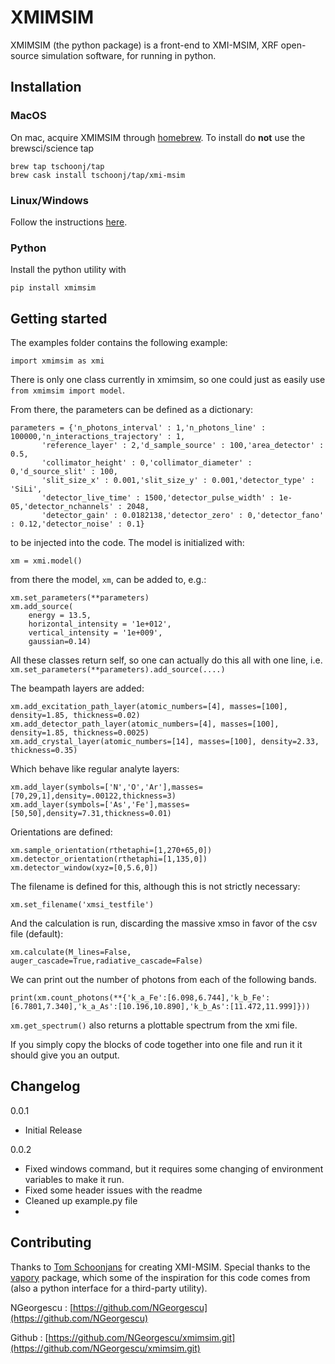 

# XMIMSIM


XMIMSIM (the python package) is a front-end to XMI-MSIM, XRF open-source simulation software, for running in python.


## Installation

### MacOS
On mac, acquire XMIMSIM through [homebrew](http://brew.sh). To install do **not** use the brewsci/science tap

    brew tap tschoonj/tap
    brew cask install tschoonj/tap/xmi-msim

### Linux/Windows
Follow the instructions [here](https://github.com/tschoonj/xmimsim/wiki/Installation-instructions).


### Python

Install the python utility with

    pip install xmimsim

## Getting started

The examples folder contains the following example: 

    import xmimsim as xmi    

There is only one class currently in xmimsim, so one could just as easily use `from xmimsim import model`.

From there, the parameters can be defined as a dictionary:

    parameters = {'n_photons_interval' : 1,'n_photons_line' : 100000,'n_interactions_trajectory' : 1,
           'reference_layer' : 2,'d_sample_source' : 100,'area_detector' : 0.5,
           'collimator_height' : 0,'collimator_diameter' : 0,'d_source_slit' : 100,
           'slit_size_x' : 0.001,'slit_size_y' : 0.001,'detector_type' : 'SiLi',
           'detector_live_time' : 1500,'detector_pulse_width' : 1e-05,'detector_nchannels' : 2048,
           'detector_gain' : 0.0182138,'detector_zero' : 0,'detector_fano' : 0.12,'detector_noise' : 0.1}
    
to be injected into the code. The model is initialized with:
    
    xm = xmi.model()

from there the model, `xm`, can be added to, e.g.:

    xm.set_parameters(**parameters)
    xm.add_source(
        energy = 13.5,
        horizontal_intensity = '1e+012',
        vertical_intensity = '1e+009',
        gaussian=0.14)

All these classes return self, so one can actually do this all with one line, i.e. `xm.set_parameters(**parameters).add_source(....)`

The beampath layers are added: 

    xm.add_excitation_path_layer(atomic_numbers=[4], masses=[100], density=1.85, thickness=0.02)
    xm.add_detector_path_layer(atomic_numbers=[4], masses=[100], density=1.85, thickness=0.0025)
    xm.add_crystal_layer(atomic_numbers=[14], masses=[100], density=2.33, thickness=0.35)

Which behave like regular analyte layers:

    xm.add_layer(symbols=['N','O','Ar'],masses=[70,29,1],density=.00122,thickness=3)
    xm.add_layer(symbols=['As','Fe'],masses=[50,50],density=7.31,thickness=0.01)

Orientations are defined:

    xm.sample_orientation(rthetaphi=[1,270+65,0])
    xm.detector_orientation(rthetaphi=[1,135,0])
    xm.detector_window(xyz=[0,5.6,0])

The filename is defined for this, although this is not strictly necessary:

    xm.set_filename('xmsi_testfile')

And the calculation is run, discarding the massive xmso in favor of the csv file (default): 

    xm.calculate(M_lines=False, auger_cascade=True,radiative_cascade=False)

We can print out the number of photons from each of the following bands.

    print(xm.count_photons(**{'k_a_Fe':[6.098,6.744],'k_b_Fe':[6.7801,7.340],'k_a_As':[10.196,10.890],'k_b_As':[11.472,11.999]}))    

`xm.get_spectrum()` also returns a plottable spectrum from the xmi file.

If you simply copy the blocks of code together into one file and run it it should give you an output.

## Changelog

0.0.1
 - Initial Release

0.0.2
 - Fixed windows command, but it requires some changing of environment variables to make it run.
 - Fixed some header issues with the readme
 - Cleaned up example.py file
 - 

## Contributing
Thanks to [Tom Schoonjans](https://github.com/tschoonj) for creating XMI-MSIM. Special thanks to the [vapory](https://github.com/Zulko/vapory) package, which some of the inspiration for this code comes from (also a python interface for a third-party utility).

NGeorgescu : [https://github.com/NGeorgescu](https://github.com/NGeorgescu)

Github : [https://github.com/NGeorgescu/xmimsim.git](https://github.com/NGeorgescu/xmimsim.git)
